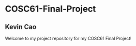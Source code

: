 # COSC61-Final-Project

## Kevin Cao

Welcome to my project repository for my COSC61 Final Project! 
